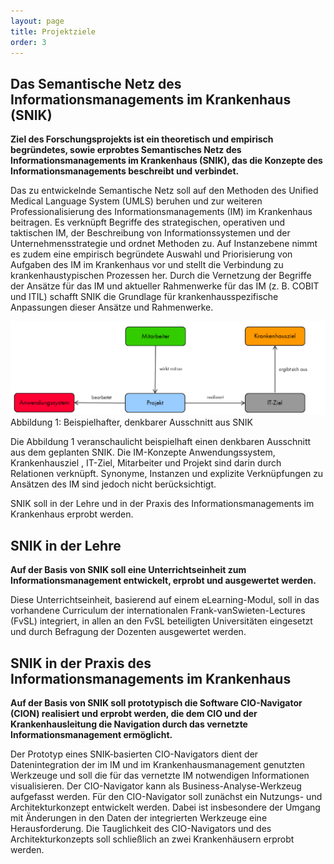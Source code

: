 ```yaml
---
layout: page
title: Projektziele
order: 3
---
```


## Das Semantische Netz des Informationsmanagements im Krankenhaus (SNIK)

**Ziel des Forschungsprojekts ist ein theoretisch und empirisch begründetes, sowie erprobtes Semantisches Netz des Informationsmanagements im Krankenhaus (SNIK), das die Konzepte des Informationsmanagements beschreibt und verbindet.**

Das zu entwickelnde Semantische Netz soll auf den Methoden des Unified Medical Language System (UMLS) beruhen und zur weiteren Professionalisierung des Informationsmanagements (IM) im Krankenhaus beitragen.
Es verknüpft Begriffe des strategischen, operativen und taktischen IM, der Beschreibung von Informationssystemen und der Unternehmensstrategie und ordnet Methoden zu.
Auf Instanzebene nimmt es zudem eine empirisch begründete Auswahl und Priorisierung von Aufgaben des IM im Krankenhaus vor und stellt die Verbindung zu krankenhaustypischen Prozessen her.
Durch die Vernetzung der Begriffe der Ansätze für das IM und aktueller Rahmenwerke für das IM (z. B. COBIT und ITIL) schafft SNIK die Grundlage für krankenhausspezifische Anpassungen dieser Ansätze und Rahmenwerke.

<img title="Browse" alt="Browse" src="public/snikBsp.png">
Abbildung 1: Beispielhafter, denkbarer Ausschnitt aus SNIK

Die Abbildung 1 veranschaulicht beispielhaft einen denkbaren Ausschnitt aus dem geplanten SNIK.
Die IM-Konzepte Anwendungssystem, Krankenhausziel , IT-Ziel, Mitarbeiter und Projekt sind darin durch Relationen verknüpft.
Synonyme, Instanzen und explizite Verknüpfungen zu Ansätzen des IM sind jedoch nicht berücksichtigt.

SNIK soll in der Lehre und in der Praxis des Informationsmanagements im Krankenhaus erprobt werden.

## SNIK in der Lehre

**Auf der Basis von SNIK soll eine Unterrichtseinheit zum Informationsmanagement entwickelt, erprobt und ausgewertet werden.**

Diese Unterrichtseinheit, basierend auf einem eLearning-Modul, soll in das vorhandene Curriculum der internationalen Frank-vanSwieten-Lectures (FvSL) integriert, in allen an den FvSL beteiligten Universitäten eingesetzt und durch Befragung der Dozenten ausgewertet werden.

## SNIK in der Praxis des Informationsmanagements im Krankenhaus
**Auf der Basis von SNIK soll prototypisch die Software CIO-Navigator (CION) realisiert und erprobt werden, die dem CIO und der Krankenhausleitung die Navigation durch das vernetzte Informationsmanagement ermöglicht.**

Der Prototyp eines SNIK-basierten CIO-Navigators dient der Datenintegration der im IM und im Krankenhausmanagement genutzten Werkzeuge und soll die für das vernetzte IM notwendigen Informationen visualisieren.
Der CIO-Navigator kann als Business-Analyse-Werkzeug aufgefasst werden.
Für den CIO-Navigator soll zunächst ein Nutzungs- und Architekturkonzept entwickelt werden.
Dabei ist insbesondere der Umgang mit Änderungen in den Daten der integrierten Werkzeuge eine Herausforderung.
Die Tauglichkeit des CIO-Navigators und des Architekturkonzepts soll schließlich an zwei Krankenhäusern erprobt werden.
